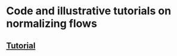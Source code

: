 # Code and illustrative tutorials on normalizing flows

## [Tutorial](tutorial/intro-to-normalizing-flows.pdf)
